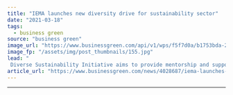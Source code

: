```yaml
---
title: "IEMA launches new diversity drive for sustainability sector"
date: "2021-03-18"
tags: 
  - business green
source: "business green"
image_url: "https://www.businessgreen.com/api/v1/wps/f5f7d0a/b1753bda-2ab9-4b27-af92-11b4455b933c/7/office-workers-185x114.jpg"
image_fp: "/assets/img/post_thumbnails/155.jpg"
lead: "
 Diverse Sustainability Initiative aims to provide mentorship and support to existing workers from diverse backgrounds while making environmental professions more accessible to minority groups ..."
article_url: "https://www.businessgreen.com/news/4028687/iema-launches-diversity-drive-sustainability-sector"
---
```


---
